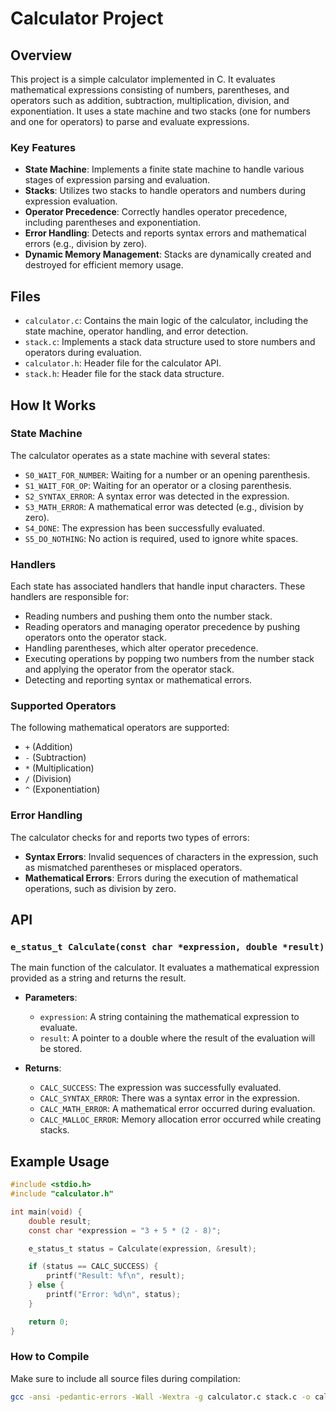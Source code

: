 # Calculator Project

## Overview

This project is a simple calculator implemented in C. It evaluates mathematical expressions consisting of numbers, parentheses, and operators such as addition, subtraction, multiplication, division, and exponentiation. It uses a state machine and two stacks (one for numbers and one for operators) to parse and evaluate expressions.

### Key Features
- **State Machine**: Implements a finite state machine to handle various stages of expression parsing and evaluation.
- **Stacks**: Utilizes two stacks to handle operators and numbers during expression evaluation.
- **Operator Precedence**: Correctly handles operator precedence, including parentheses and exponentiation.
- **Error Handling**: Detects and reports syntax errors and mathematical errors (e.g., division by zero).
- **Dynamic Memory Management**: Stacks are dynamically created and destroyed for efficient memory usage.

## Files

- `calculator.c`: Contains the main logic of the calculator, including the state machine, operator handling, and error detection.
- `stack.c`: Implements a stack data structure used to store numbers and operators during evaluation.
- `calculator.h`: Header file for the calculator API.
- `stack.h`: Header file for the stack data structure.

## How It Works

### State Machine

The calculator operates as a state machine with several states:
- `S0_WAIT_FOR_NUMBER`: Waiting for a number or an opening parenthesis.
- `S1_WAIT_FOR_OP`: Waiting for an operator or a closing parenthesis.
- `S2_SYNTAX_ERROR`: A syntax error was detected in the expression.
- `S3_MATH_ERROR`: A mathematical error was detected (e.g., division by zero).
- `S4_DONE`: The expression has been successfully evaluated.
- `S5_DO_NOTHING`: No action is required, used to ignore white spaces.

### Handlers

Each state has associated handlers that handle input characters. These handlers are responsible for:
- Reading numbers and pushing them onto the number stack.
- Reading operators and managing operator precedence by pushing operators onto the operator stack.
- Handling parentheses, which alter operator precedence.
- Executing operations by popping two numbers from the number stack and applying the operator from the operator stack.
- Detecting and reporting syntax or mathematical errors.

### Supported Operators

The following mathematical operators are supported:
- `+` (Addition)
- `-` (Subtraction)
- `*` (Multiplication)
- `/` (Division)
- `^` (Exponentiation)

### Error Handling

The calculator checks for and reports two types of errors:
- **Syntax Errors**: Invalid sequences of characters in the expression, such as mismatched parentheses or misplaced operators.
- **Mathematical Errors**: Errors during the execution of mathematical operations, such as division by zero.

## API

### `e_status_t Calculate(const char *expression, double *result)`

The main function of the calculator. It evaluates a mathematical expression provided as a string and returns the result.

- **Parameters**:
  - `expression`: A string containing the mathematical expression to evaluate.
  - `result`: A pointer to a double where the result of the evaluation will be stored.

- **Returns**: 
  - `CALC_SUCCESS`: The expression was successfully evaluated.
  - `CALC_SYNTAX_ERROR`: There was a syntax error in the expression.
  - `CALC_MATH_ERROR`: A mathematical error occurred during evaluation.
  - `CALC_MALLOC_ERROR`: Memory allocation error occurred while creating stacks.

## Example Usage

```c
#include <stdio.h>
#include "calculator.h"

int main(void) {
    double result;
    const char *expression = "3 + 5 * (2 - 8)";

    e_status_t status = Calculate(expression, &result);

    if (status == CALC_SUCCESS) {
        printf("Result: %f\n", result);
    } else {
        printf("Error: %d\n", status);
    }

    return 0;
}
```

### How to Compile

Make sure to include all source files during compilation:

```bash
gcc -ansi -pedantic-errors -Wall -Wextra -g calculator.c stack.c -o calculator
```

